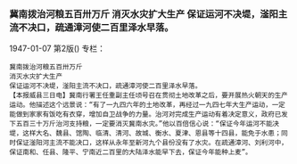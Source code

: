 ### 冀南拨治河粮五百卅万斤  消灭水灾扩大生产  保证运河不决堤，滏阳主流不决口，疏通漳河使二百里泽水早落。

1947-01-07
第2版()
专栏：

    冀南拨治河粮五百卅万斤
    消灭水灾扩大生产
    保证运河不决堤，滏阳主流不决口，疏通漳河使二百里泽水早落。
    【本报威县三日电】冀南行署王任重副主任顷号召在贯彻土地改革之后，要开展热火朝天的生产运动。他描述这个远景说：“有了一九四六年的土地改革，再经过一九四七年大生产运动，一定能做到家家有饭吃有衣穿，增加自卫战争的力量。治河对完成生产运动有着决定意义，政府已发下五百三十万斤治河支持粮，一定要消灭冀南水灾。”他以百倍信心说：“保证今年运河不能决堤，这样大名、魏县、馆陶、临清、清河、故城、衡水、夏津、恩县等十四县，能免于水患；同时保证滏阳河主流不能决口，这样从永年至新河九个县份没有了水灾。在疏通漳河、刘利河中，保证南和、任县、隆平、宁南近二百里的大陆泽水能早下去，保证今年能种上麦”。
